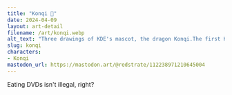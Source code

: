 ```yaml
---
title: "Konqi 📀"
date: 2024-04-09
layout: art-detail
filename: /art/konqi.webp
alt_text: "Three drawings of KDE's mascot, the dragon Konqi.The first Konqi is sitting on the floor, taking a bite out of various forms of media such as DVDs, floppy disks and USB drives. He looks quite pleased with himself.The second Konqi is juggling said physical media in the air, somehow not dropping them in the process.The third and unfortunately final Konqi is finding DVDs inside of a cardbox box. He's also very pleased."
slug: konqi
characters:
- Konqi
mastodon_url: https://mastodon.art/@redstrate/112238971210645004
---
```

Eating DVDs isn't illegal, right?
